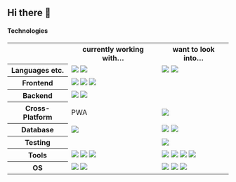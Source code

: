 ## Hi there 👋

#### Technologies

<table>
  <tr>
    <th></th>
    <th>currently working with…</th>
    <th>want to look into…</th>
  </tr>
  <tr>
    <th>Languages etc.</th>
    <td>
      <img src="https://skillicons.dev/icons?i=js"/>
      <img src="https://skillicons.dev/icons?i=ts"/>
    </td>
    <td>
      <img src="https://skillicons.dev/icons?i=dart"/>
      <img src="https://skillicons.dev/icons?i=bash"/>
    </td>
  </tr>
  <tr>
    <th>Frontend</th>
    <td>
      <img src="https://skillicons.dev/icons?i=html"/>
      <img src="https://skillicons.dev/icons?i=css"/>
      <img src="https://skillicons.dev/icons?i=react"/>
    </td>
    <td></td>
  </tr>
  <tr>
    <th>Backend</th>
    <td>
      <img src="https://skillicons.dev/icons?i=nodejs"/>
      <img src="https://skillicons.dev/icons?i=express"/>
    </td>
    <td></td>
  </tr>
  <tr>
    <th>Cross-Platform</th>
    <td>
      <span>PWA</span>
    </td>
    <td>
      <img src="https://skillicons.dev/icons?i=flutter"/>
    </td>
  </tr>
  <tr>
    <th>Database</th>
    <td>
      <img src="https://skillicons.dev/icons?i=sqlite"/>
    </td>
    <td>
      <img src="https://skillicons.dev/icons?i=mysql"/> 
      <img src="https://skillicons.dev/icons?i=postgres"/>
    </td>
  </tr>
  <tr>
    <th>Testing</th>
    <td></td>
    <td>
      <img src="https://skillicons.dev/icons?i=vitest"/>
    </td>
  </tr>
  <tr>
    <th>Tools</th>
    <td>
      <img src="https://skillicons.dev/icons?i=vscode"/>
      <img src="https://skillicons.dev/icons?i=git"/>
      <img src="https://skillicons.dev/icons?i=github"/>
    </td>
    <td>
      <img src="https://skillicons.dev/icons?i=vite"/>
      <img src="https://skillicons.dev/icons?i=nginx"/>
      <img src="https://skillicons.dev/icons?i=cloudflare"/>
      <img src="https://skillicons.dev/icons?i=docker"/>
    </td>
  </tr>
  <tr>
    <th>OS</th>
    <td>
      <img src="https://skillicons.dev/icons?i=apple"/>
      <img src="https://skillicons.dev/icons?i=raspberrypi"/>
    </td>
    <td>
      <img src="https://skillicons.dev/icons?i=linux"/>
      <img src="https://skillicons.dev/icons?i=ubuntu"/>
      <img src="https://skillicons.dev/icons?i=mint"/>
    </td>
  </tr>
</table>